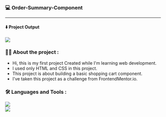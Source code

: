 ### :computer: Order-Summary-Component
____________________________________________________________________________________________________________________________________________________________________

#### :arrow_down: Project Output
<div>
<img src="https://user-images.githubusercontent.com/114568869/230567566-c09c503e-dbcf-4f84-865d-e662bf9de1fb.png">
</div>

### :man_technologist: About the project :

- Hi, this is my first project Created while I'm learning web development.
- I used only HTML and CSS in this project.
- This project is about building a basic shopping cart component.
- I've taken this project as a challenge from FrontendMentor.io.

### :hammer_and_wrench: Languages and Tools :

<div>
<img src="https://img.shields.io/badge/HTML5-E34F26?style=for-the-badge&logo=html5&logoColor=white"><br>
<img src="https://img.shields.io/badge/CSS3-1572B6?style=for-the-badge&logo=css3&logoColor=white">
</div>
